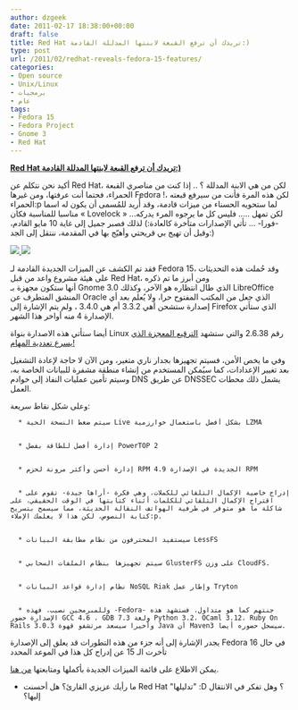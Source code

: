 ```yaml
---
author: dzgeek
date: 2011-02-17 18:38:00+00:00
draft: false
title: Red Hat تريدك أن ترفع القبعة لابنتها المدللة القادمة:)
type: post
url: /2011/02/redhat-reveals-fedora-15-features/
categories:
- Open source
- Unix/Linux
- برمجيات
- عام
tags:
- Fedora 15
- Fedora Project
- Gnome 3
- Red Hat
---
```


[**Red Hat تريدك أن ترفع القبعة لابنتها المدللة القادمة:)**](http://wp.me/pH2gY-1Nc)


أكيد نحن نتكلم عن Red Hat، لكن من هي الابنة المدللة ؟ .. إذا كنت من مناصري القبعة الحمراء، فحتما أنت عرفتها، ومن غيرها Fedora !، لكن هذه المرة فأنت من سيرفع قبعته الحمراء:p لما ستحويه الحسناء من ميزات قادمة، وقد أُريد للمُسمى أن يكون له اسما مناسبا للمناسبة فكان « Lovelock » ...لكن تمهل ..... فليس كل ما يرجوه المرء يدركه -فورا- ... تأتي الإصدارات متأخرة كالعادة:) لذلك فصبر جميل إلى غاية 10 مايو القادم، وقبل أن تهيج بي قريحتي وأهيّج بها في المقدمة، ننتقل إلى الجد:)


[![](http://www.it-scoop.com/wp-content/uploads/2011/02/redhat-logo21.jpeg)
](http://www.it-scoop.com/2011/02/redhat-reveals-fedora-15-features/)[![](http://www.it-scoop.com/wp-content/uploads/2011/02/Logo_fedoralogo-300x91.png)
](http://www.it-scoop.com/2011/02/redhat-reveals-fedora-15-features/)







فقد تم الكشف عن الميزات الجديدة القادمة لـ Fedora 15، وقد حُملت هذه التحديثات على هيئة مشروع واعد من قبل Red Hat، ومن أبرز ما تم ذكره أنها ستكون مجهزة بـ Gnome 3.0 الذي طال انتظاره هو الآخر، وكذلك LibreOffice المنشق المتطرف عن Oracle الذي جعل من المكتب المفتوح حرا، ولا يُعلم بعد أي إصدارة ستشحن أهي 3.3.2 أم هي 3.4.0 ، ولم يتم الإشارة إلى Firefox الذي ستأتي الإصدارة 4 منه أواخر هذا الشهر.




أيضا ستأتي هذه الاصدارة بنواة Linux رقم 2.6.38 والتي ستشهد [الترقيع المعجزة الذي يسرع تعددية المهام!](http://www.it-scoop.com/2010/11/the-200-line-linux-kernel-patch-that-does-wonders/)




وفي ما يخص الأمن، فسيتم تجهيزها بجدار ناري متغير، ومن الآن لا حاجة لإعادة التشغيل بعد تغيير الإعدادات، كما سيُمكن المستخدم من إنشاء منطقة مشفرة للبيانات الخاصة به، وسيتم تأمين عمليات النفاذ إلى خوادم DNS عن طريق DNSSEC يشمل ذلك محطات العمل.




وعلى شكل نقاط سريعة:






	  * سيتم ضغط النسخة الحية Live بشكل أفضل باستعمال خوارزمية LZMA


	  * إدارة أفضل للطاقة بفضل PowerTOP 2


	  * إدارة أحسن وأكثر مرونة لحزم RPM الجديدة في الإصدارة 4.9 RPM


	  * إدراج خاصية الإكمال التلقائي للكملات، وهي فكرة -أراها جيدة- تقوم على اقتراح الإكمال التلقائي للكلمات أثناء كتابتها في الوقت الحقيقي، على شاكلة ما هو متوفر في طرفية الهواتف النقالة الحديثة، مما سيسمح بتسريح كتابة النصوص، لكن هذا لا يعلمك الإملاء:p.


	  * سيستفيد المحترفون من نظام مطابقة البيانات LessFS


	  * سيتم تجهيزها بنظام الملفات السحابي GlusterFS على وزن CloudFS.


	  * نظام إدارة قواعد البيانات NoSQL Riak وإطار عمل Tryton


	  * وللمبرمجين نصيب، فهذه -Fedora- جنتهم كما هو متداول، فستشهد هذه الإصدارة حضور GCC 4.6 ، GDB 7.3 ولغة Python 3.2، OCaml 3.12، Ruby On Rails 3.0.3 وأخيرا سيسعد مرتشفو قهوة Java أن Maven3 سيسجل حضوره أيضا.

يجدر الإشارة إلى أنه جزء من هذه التطورات قد يعلق إلى الإصدارة Fedora 16 في حال تأخرت الـ 15 عن إدراج كل هذا في الموعد المحدد

يمكن الاطلاع على قائمة الميزات الجديدة بأكملها ومتابعتها [من هنا](http://fedoraproject.org/wiki/Releases/15/FeatureList).

- ما رأيك عزيزي القارئ؟ هل أحسنت Red Hat "تدليلها" :D ؟ وهل تفكر في الانتقال إليها؟
